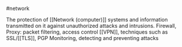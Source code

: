 #network 

The protection of [[Network (computer)]] systems and information transmitted on it against unauthorized attacks and intrusions.
	Firewall, Proxy: packet filtering, access control
	[[VPN]], techniques such as SSL/[[TLS]], PGP
	Monitoring, detecting and preventing attacks